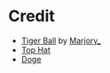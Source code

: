 # Credit

- [Tiger Ball](https://minecraft-heads.com/custom-heads/head/55759-tiger-ball) by [Marjory_](https://minecraft-heads.com/custom-heads/search?contributor=Marjory_)
- [Top Hat](https://mcheads.ru/en/decoration/zczb)
- [Doge](https://mcheads.ru/en/animals/omdb)
